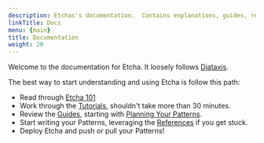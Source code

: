 ```yaml
---
description: Etchas's documentation.  Contains explanations, guides, references, and tutorials.
linkTitle: Docs
menu: {main}
title: Documentation
weight: 20
---
```


Welcome to the documentation for Etcha.  It loosely follows [Diataxis](https://diataxis.fr/).

The best way to start understanding and using Etcha is follow this path:

- Read through [Etcha 101](./explanations/etcha-101)
- Work through the [Tutorials](./tutorials), shouldn't take more than 30 minutes.
- Review the [Guides](./guides), starting with [Planning Your Patterns](./guides/planning-patterns).
- Start writing your Patterns, leveraging the [References](./references) if you get stuck.
- Deploy Etcha and push or pull your Patterns!
